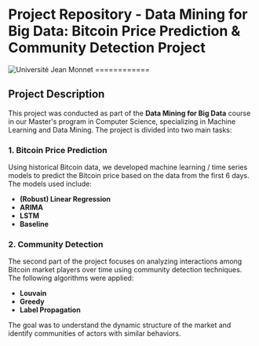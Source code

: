 # Project Repository - Data Mining for Big Data: Bitcoin Price Prediction & Community Detection Project
<img src="https://upload.wikimedia.org/wikipedia/commons/thumb/e/e9/Logo_de_l%27Université_Jean_Monnet_Saint-Etienne.png/640px-Logo_de_l%27Université_Jean_Monnet_Saint-Etienne.png" alt="Université Jean Monnet" title="Université Jean Monnet">
============

## Project Description
This project was conducted as part of the **Data Mining for Big Data** course in our Master's program in Computer Science, specializing in Machine Learning and Data Mining. The project is divided into two main tasks:

### 1. Bitcoin Price Prediction
Using historical Bitcoin data, we developed machine learning / time series models to predict the Bitcoin price based on the data from the first 6 days. The models used include:
- **(Robust) Linear Regression**
- **ARIMA** 
- **LSTM** 
- **Baseline**

### 2. Community Detection
The second part of the project focuses on analyzing interactions among Bitcoin market players over time using community detection techniques. The following algorithms were applied:
- **Louvain**
- **Greedy**
- **Label Propagation**

The goal was to understand the dynamic structure of the market and identify communities of actors with similar behaviors.

